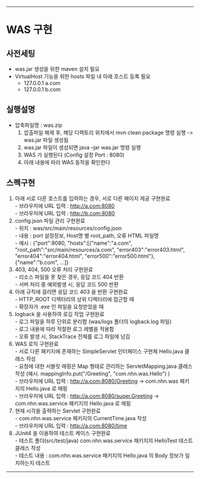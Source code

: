 ***
# WAS 구현   

## 사전세팅   
* was.jar 생성을 위한 maven 설치 필요   
* VirtualHost 기능을 위한 hosts 파일 내 아래 호스트 등록 필요   
  - 127.0.0.1       a.com   
  - 127.0.0.1       b.com   
   
## 실행설명   
* 압축파일명 : was.zip   
  1. 압출파일 해제 후, 해당 디렉토리 위치에서 mvn clean package 명령 실행 -> was.jar 파일 생성됨   
  2. was.jar 파일이 생성되면 java –jar was.jar 명령 실행   
  3. WAS 가 실행된다 (Config 설정 Port : 8080)   
  4. 아래 내용에 따라 WAS 동작을 확인한다   
   
## 스펙구현   
  1. 아래 서로 다른 호스트를 입력하는 경우, 서로 다른 페이지 제공 구현완료   
    - 브라우저에 URL 입력 : http://a.com:8080   
    - 브라우저에 URL 입력 : http://b.com:8080   
  2. config.json 파일 관리 구현완료   
    - 위치 : was/src/main/resources/config.json   
    - 내용 : port 설정정보, Host명 별 root_path, 오류 HTML 파일명   
    - 예시 : {"port":8080, "hosts":[{"name":"a.com", "root_path":"src/main/resources/a.com", "error403":"error403.html", "error404":"error404.html", "error500":"error500.html"}, {"name":"b.com", ...]}   
  3. 403, 404, 500 오류 처리 구현완료   
    - 리소스 파일을 못 찾은 경우, 응답 코드 404 반환   
    - 서버 처리 중 예외발생 시, 응답 코드 500 반환   
  4. 아래 규칙에 걸리면 응답 코드 403 을 반환 구현완료   
    - HTTP_ROOT 디렉터리의 상위 디렉터리에 접근할 때   
    - 확장자가 .exe 인 파일을 요청받았을 때   
  5. logback 을 사용하여 로깅 작업 구현완료   
    - 로그 파일을 하루 단위로 분리함 (was/logs 폴더의 logback.log 파일)   
    - 로그 내용에 따라 적절한 로그 레벨을 적용함   
    - 오류 발생 시, StackTrace 전체를 로그 파일에 남김   
  6. WAS 로직 구현완료   
    - 서로 다른 패키지에 존재하는 SimpleServlet 인터페이스 구현체 Hello.java 클래스 작성   
    - 요청에 대한 서블릿 매핑은 Map 형태로 관리하는 ServletMapping.java 클래스 작성 (예시. mappingInfo.put("/Greeting", "com.nhn.was.Hello") )   
    - 브라우저에 URL 입력 : http://a.com:8080/Greeting -> com.nhn.was 패키지의 Hello.java 로 매핑   
    - 브라우저에 URL 입력 : http://a.com:8080/super.Greeting -> com.nhn.was.service 패키지의 Hello.java 로 매핑   
  7. 현재 시각을 출력하는 Servlet 구현완료   
    - com.nhn.was.service 패키지의 CurrentTime.java 작성   
    - 브라우저에 URL 입력 : http://a.com:8080/time   
  8. JUnit4 을 이용하여 테스트 케이스 구현완료   
    - 테스트 폴더(src/test/java) com.nhn.was.service 패키지의 HelloTest 테스트 클래스 작성   
    - 테스트 내용 : com.nhn.was.service 패키지의 Hello.java 의 Body 정보가 일치하는지 테스트   
***
